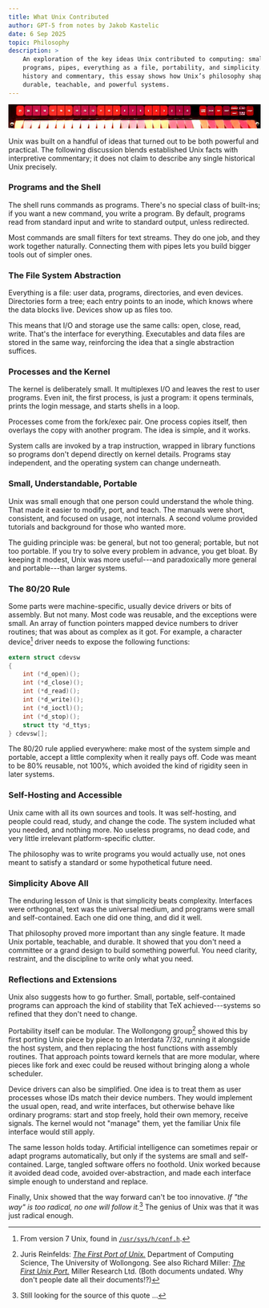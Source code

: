 ```yaml
---
title: What Unix Contributed
author: GPT-5 from notes by Jakob Kastelic
date: 6 Sep 2025
topic: Philosophy
description: >
    An exploration of the key ideas Unix contributed to computing: small
    programs, pipes, everything as a file, portability, and simplicity. Blending
    history and commentary, this essay shows how Unix’s philosophy shaped
    durable, teachable, and powerful systems.
---
```


![](../images/pdp1170.jpg)

Unix was built on a handful of ideas that turned out to be both powerful and
practical. The following discussion blends established Unix facts with
interpretive commentary; it does not claim to describe any single historical
Unix precisely.

### Programs and the Shell

The shell runs commands as programs. There's no special class of built-ins; if
you want a new command, you write a program. By default, programs read from
standard input and write to standard output, unless redirected.

Most commands are small filters for text streams. They do one job, and they work
together naturally. Connecting them with pipes lets you build bigger tools out
of simpler ones.

### The File System Abstraction

Everything is a file: user data, programs, directories, and even devices.
Directories form a tree; each entry points to an inode, which knows where the
data blocks live. Devices show up as files too.

This means that I/O and storage use the same calls: open, close, read, write.
That's the interface for everything. Executables and data files are stored in
the same way, reinforcing the idea that a single abstraction suffices.

### Processes and the Kernel

The kernel is deliberately small. It multiplexes I/O and leaves the rest to user
programs. Even init, the first process, is just a program: it opens terminals,
prints the login message, and starts shells in a loop.

Processes come from the fork/exec pair. One process copies itself, then overlays
the copy with another program. The idea is simple, and it works.

System calls are invoked by a trap instruction, wrapped in library functions so
programs don't depend directly on kernel details. Programs stay independent, and
the operating system can change underneath.

### Small, Understandable, Portable

Unix was small enough that one person could understand the whole thing. That
made it easier to modify, port, and teach. The manuals were short, consistent,
and focused on usage, not internals. A second volume provided tutorials and
background for those who wanted more.

The guiding principle was: be general, but not too general; portable, but not
too portable. If you try to solve every problem in advance, you get bloat. By
keeping it modest, Unix was more useful---and paradoxically more general and
portable---than larger systems.

### The 80/20 Rule

Some parts were machine-specific, usually device drivers or bits of assembly.
But not many. Most code was reusable, and the exceptions were small. An array of
function pointers mapped device numbers to driver routines; that was about as
complex as it got. For example, a character device[^devsw] driver needs to
expose the following functions:

```c
extern struct cdevsw
{
	int	(*d_open)();
	int	(*d_close)();
	int	(*d_read)();
	int	(*d_write)();
	int	(*d_ioctl)();
	int	(*d_stop)();
	struct tty *d_ttys;
} cdevsw[];
```

The 80/20 rule applied everywhere: make most of the system simple and portable,
accept a little complexity when it really pays off. Code was meant to be 80%
reusable, not 100%, which avoided the kind of rigidity seen in later systems.

### Self-Hosting and Accessible

Unix came with all its own sources and tools. It was self-hosting, and people
could read, study, and change the code. The system included what you needed, and
nothing more. No useless programs, no dead code, and very little irrelevant
platform-specific clutter.

The philosophy was to write programs you would actually use, not ones meant to
satisfy a standard or some hypothetical future need.

### Simplicity Above All

The enduring lesson of Unix is that simplicity beats complexity. Interfaces were
orthogonal, text was the universal medium, and programs were small and
self-contained. Each one did one thing, and did it well.

That philosophy proved more important than any single feature. It made Unix
portable, teachable, and durable. It showed that you don't need a committee or a
grand design to build something powerful. You need clarity, restraint, and the
discipline to write only what you need.

### Reflections and Extensions

Unix also suggests how to go further. Small, portable, self-contained programs
can approach the kind of stability that TeX achieved---systems so refined that
they don't need to change.

Portability itself can be modular. The Wollongong group[^wol] showed this by first
porting Unix piece by piece to an Interdata 7/32, running it alongside the host
system, and then replacing the host functions with assembly routines. That
approach points toward kernels that are more modular, where pieces like fork and
exec could be reused without bringing along a whole scheduler.

Device drivers can also be simplified. One idea is to treat them as user
processes whose IDs match their device numbers. They would implement the usual
open, read, and write interfaces, but otherwise behave like ordinary programs:
start and stop freely, hold their own memory, receive signals. The kernel would
not "manage" them, yet the familiar Unix file interface would still apply.

The same lesson holds today. Artificial intelligence can sometimes repair or
adapt programs automatically, but only if the systems are small and
self-contained. Large, tangled software offers no foothold. Unix worked because
it avoided dead code, avoided over-abstraction, and made each interface simple
enough to understand and replace.

Finally, Unix showed that the way forward can't be too innovative. *If "the way"
is too radical, no one will follow it.*[^rad] The genius of Unix was that it was
just radical enough.

[^wol]: Juris Reinfelds: [*The First Port of
    Unix.*](https://www.tuhs.org/Archive/Distributions/Other/Interdata/uow103747.pdf)
    Department of Computing Science, The University of Wollongong. See also
    Richard Miller: [*The First Unix
    Port.*](http://bitsavers.informatik.uni-stuttgart.de/bits/Interdata/32bit/unix/univWollongong_v6/miller.pdf)
    Miller Research Ltd. (Both documents undated. Why don't people date all
    their documents!?)

[^rad]: Still looking for the source of this quote ...

[^devsw]: From version 7 Unix, found in
    [`/usr/sys/h/conf.h`](https://www.tuhs.org/cgi-bin/utree.pl?file=V7/usr/sys/h/conf.h).
